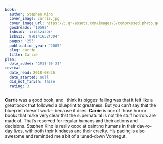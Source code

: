 ```yaml
---
book:
  author: Stephen King
  cover_image: carrie.jpg
  cover_image_url: https://i.gr-assets.com/images/S/compressed.photo.goodreads.com/books/1166254258l/10592._SY475_.jpg
  goodreads: '10592'
  isbn10: '1416524304'
  isbn13: '9781416524304'
  pages: '253'
  publication_year: '2005'
  slug: carrie
  title: Carrie
plan:
  date_added: '2018-05-31'
review:
  date_read: 2018-08-26
  date_started: null
  did_not_finish: false
  rating: 3
---
```


**Carrie** was a good book, and I think its biggest failing was that it felt like a great book that followed a blueprint to greatness. But you can't say that the blueprint doesn't work – because it does. **Carrie** is one of those horror books that make very clear that the supernatural is not the stuff horrors are made of. That's reserved for regular humans and their actions and decisions. Stephen King is really good at painting humans in their day-to-day lives, with both their kindness and their cruelty. His pacing is also awesome and reminded me a bit of a tuned-down Vonnegut.
